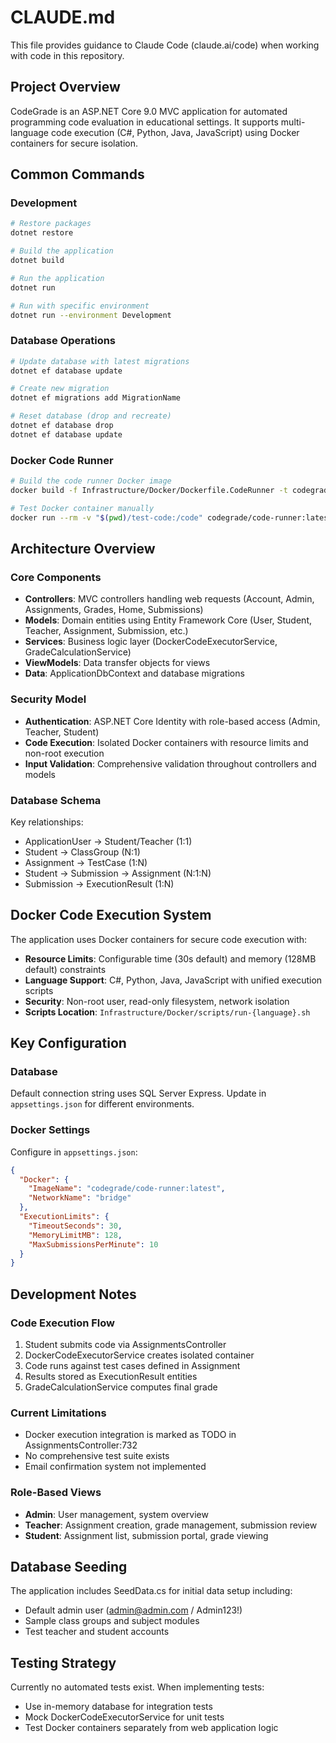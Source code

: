 # CLAUDE.md

This file provides guidance to Claude Code (claude.ai/code) when working with code in this repository.

## Project Overview

CodeGrade is an ASP.NET Core 9.0 MVC application for automated programming code evaluation in educational settings. It supports multi-language code execution (C#, Python, Java, JavaScript) using Docker containers for secure isolation.

## Common Commands

### Development
```bash
# Restore packages
dotnet restore

# Build the application
dotnet build

# Run the application
dotnet run

# Run with specific environment
dotnet run --environment Development
```

### Database Operations
```bash
# Update database with latest migrations
dotnet ef database update

# Create new migration
dotnet ef migrations add MigrationName

# Reset database (drop and recreate)
dotnet ef database drop
dotnet ef database update
```

### Docker Code Runner
```bash
# Build the code runner Docker image
docker build -f Infrastructure/Docker/Dockerfile.CodeRunner -t codegrade/code-runner:latest .

# Test Docker container manually
docker run --rm -v "$(pwd)/test-code:/code" codegrade/code-runner:latest python /code/solution.py
```

## Architecture Overview

### Core Components
- **Controllers**: MVC controllers handling web requests (Account, Admin, Assignments, Grades, Home, Submissions)
- **Models**: Domain entities using Entity Framework Core (User, Student, Teacher, Assignment, Submission, etc.)
- **Services**: Business logic layer (DockerCodeExecutorService, GradeCalculationService)
- **ViewModels**: Data transfer objects for views
- **Data**: ApplicationDbContext and database migrations

### Security Model
- **Authentication**: ASP.NET Core Identity with role-based access (Admin, Teacher, Student)
- **Code Execution**: Isolated Docker containers with resource limits and non-root execution
- **Input Validation**: Comprehensive validation throughout controllers and models

### Database Schema
Key relationships:
- ApplicationUser → Student/Teacher (1:1)
- Student → ClassGroup (N:1)
- Assignment → TestCase (1:N)
- Student → Submission → Assignment (N:1:N)
- Submission → ExecutionResult (1:N)

## Docker Code Execution System

The application uses Docker containers for secure code execution with:
- **Resource Limits**: Configurable time (30s default) and memory (128MB default) constraints
- **Language Support**: C#, Python, Java, JavaScript with unified execution scripts
- **Security**: Non-root user, read-only filesystem, network isolation
- **Scripts Location**: `Infrastructure/Docker/scripts/run-{language}.sh`

## Key Configuration

### Database
Default connection string uses SQL Server Express. Update in `appsettings.json` for different environments.

### Docker Settings
Configure in `appsettings.json`:
```json
{
  "Docker": {
    "ImageName": "codegrade/code-runner:latest",
    "NetworkName": "bridge"
  },
  "ExecutionLimits": {
    "TimeoutSeconds": 30,
    "MemoryLimitMB": 128,
    "MaxSubmissionsPerMinute": 10
  }
}
```

## Development Notes

### Code Execution Flow
1. Student submits code via AssignmentsController
2. DockerCodeExecutorService creates isolated container
3. Code runs against test cases defined in Assignment
4. Results stored as ExecutionResult entities
5. GradeCalculationService computes final grade

### Current Limitations
- Docker execution integration is marked as TODO in AssignmentsController:732
- No comprehensive test suite exists
- Email confirmation system not implemented

### Role-Based Views
- **Admin**: User management, system overview
- **Teacher**: Assignment creation, grade management, submission review
- **Student**: Assignment list, submission portal, grade viewing

## Database Seeding

The application includes SeedData.cs for initial data setup including:
- Default admin user (admin@admin.com / Admin123!)
- Sample class groups and subject modules
- Test teacher and student accounts

## Testing Strategy

Currently no automated tests exist. When implementing tests:
- Use in-memory database for integration tests
- Mock DockerCodeExecutorService for unit tests
- Test Docker containers separately from web application logic